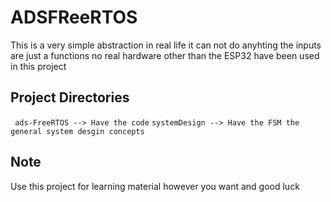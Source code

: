 # ADSFReeRTOS
This is a very simple abstraction in real life it can not do anyhting the inputs are just a functions no real hardware other than the ESP32 have been used in this project

## Project Directories
` ads-FreeRTOS --> Have the code`
`systemDesign --> Have the FSM the general system desgin concepts `

## Note
Use this project for learning material however you want and good luck 

